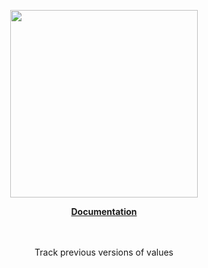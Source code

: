 <p align="center"><a href="https://corets.github.io"><img src="https://corets.github.io/public/logo-github-readme.svg" width="300"/></a></p>

<p align="center"><b><a href="https://corets.github.io/use-previous">Documentation</a></b><br/><br/><br/></p>

<p align="center">Track previous versions of values</p>
